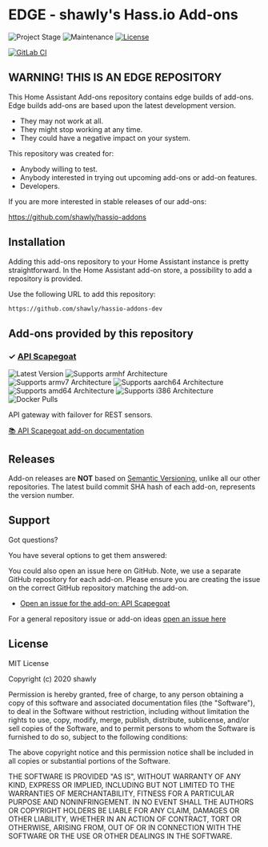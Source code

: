 # EDGE - shawly's Hass.io Add-ons

![Project Stage][project-stage-shield]
![Maintenance][maintenance-shield]
[![License][license-shield]](LICENSE.md)

[![GitLab CI][gitlabci-shield]][gitlabci]

## WARNING! THIS IS AN EDGE REPOSITORY

This Home Assistant Add-ons repository contains edge builds of add-ons. Edge
builds add-ons are based upon the latest development version.

- They may not work at all.
- They might stop working at any time.
- They could have a negative impact on your system.

This repository was created for:

- Anybody willing to test.
- Anybody interested in trying out upcoming add-ons or add-on features.
- Developers.

If you are more interested in stable releases of our add-ons:

<https://github.com/shawly/hassio-addons>

## Installation

Adding this add-ons repository to your Home Assistant instance is
pretty straightforward. In the Home Assistant add-on store,
a possibility to add a repository is provided.

Use the following URL to add this repository:

```txt
https://github.com/shawly/hassio-addons-dev
```

## Add-ons provided by this repository

### &#10003; [API Scapegoat][addon-apiscapegoat]

![Latest Version][apiscapegoat-version-shield]
![Supports armhf Architecture][apiscapegoat-armhf-shield]
![Supports armv7 Architecture][apiscapegoat-armv7-shield]
![Supports aarch64 Architecture][apiscapegoat-aarch64-shield]
![Supports amd64 Architecture][apiscapegoat-amd64-shield]
![Supports i386 Architecture][apiscapegoat-i386-shield]
![Docker Pulls][apiscapegoat-pulls-shield]

API gateway with failover for REST sensors.

[:books: API Scapegoat add-on documentation][addon-doc-apiscapegoat]

## Releases

Add-on releases are **NOT** based on [Semantic Versioning][semver], unlike
all our other repositories. The latest build commit SHA hash of each
add-on, represents the version number.

## Support

Got questions?

You have several options to get them answered:

You could also open an issue here on GitHub. Note, we use a separate
GitHub repository for each add-on. Please ensure you are creating the issue
on the correct GitHub repository matching the add-on.

- [Open an issue for the add-on: API Scapegoat][apiscapegoat-issue]

For a general repository issue or add-on ideas [open an issue here][issue]

## License

MIT License

Copyright (c) 2020 shawly

Permission is hereby granted, free of charge, to any person obtaining a copy
of this software and associated documentation files (the "Software"), to deal
in the Software without restriction, including without limitation the rights
to use, copy, modify, merge, publish, distribute, sublicense, and/or sell
copies of the Software, and to permit persons to whom the Software is
furnished to do so, subject to the following conditions:

The above copyright notice and this permission notice shall be included in all
copies or substantial portions of the Software.

THE SOFTWARE IS PROVIDED "AS IS", WITHOUT WARRANTY OF ANY KIND, EXPRESS OR
IMPLIED, INCLUDING BUT NOT LIMITED TO THE WARRANTIES OF MERCHANTABILITY,
FITNESS FOR A PARTICULAR PURPOSE AND NONINFRINGEMENT. IN NO EVENT SHALL THE
AUTHORS OR COPYRIGHT HOLDERS BE LIABLE FOR ANY CLAIM, DAMAGES OR OTHER
LIABILITY, WHETHER IN AN ACTION OF CONTRACT, TORT OR OTHERWISE, ARISING FROM,
OUT OF OR IN CONNECTION WITH THE SOFTWARE OR THE USE OR OTHER DEALINGS IN THE
SOFTWARE.

[addon-apiscapegoat]: https://github.com/shawly/hassio-api-scapegoat/tree/d01b656
[addon-doc-apiscapegoat]: https://github.com/shawly/hassio-api-scapegoat/blob/d01b656/README.md
[apiscapegoat-issue]: https://github.com/shawly/hassio-api-scapegoat/issues
[apiscapegoat-version-shield]: https://img.shields.io/badge/version-d01b656-blue.svg
[apiscapegoat-pulls-shield]: https://img.shields.io/docker/pulls/hassiofun/api-scapegoat-armhf.svg
[apiscapegoat-aarch64-shield]: https://img.shields.io/badge/aarch64-yes-green.svg
[apiscapegoat-amd64-shield]: https://img.shields.io/badge/amd64-yes-green.svg
[apiscapegoat-armhf-shield]: https://img.shields.io/badge/armhf-yes-green.svg
[apiscapegoat-armv7-shield]: https://img.shields.io/badge/armv7-yes-green.svg
[apiscapegoat-i386-shield]: https://img.shields.io/badge/i386-yes-green.svg
[shawly]: https://github.com/shawly
[gitlabci-shield]: https://gitlab.com/shawly/hassio-addons-dev/badges/master/pipeline.svg
[gitlabci]: https://gitlab.com/shawly/hassio-addons-dev/pipelines
[issue]: https://github.com/shawly/hassio-addons-dev/issues
[license-shield]: https://img.shields.io/github/license/shawly/hassio-addons-dev.svg
[maintenance-shield]: https://img.shields.io/maintenance/yes/2020.svg
[project-stage-shield]: https://img.shields.io/badge/project%20stage-experimental-yellow.svg
[reddit]: https://reddit.com/r/homeassistant
[semver]: http://semver.org/spec/v2.0.0.html
[third-party-addons]: https://home-assistant.io/hassio/installing_third_party_addons/